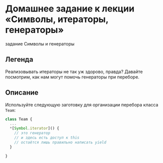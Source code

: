 # Домашнее задание к лекции «Символы, итераторы, генераторы»
задание Символы и генераторы

## Легенда
Реализовывать итераторы не так уж здорово, правда? Давайте посмотрим, как нам могут помочь генераторы при переборе.

## Описание
Используйте следующую заготовку для организации перебора класса `Team`:

```javascript
class Team {
  ...
  *[Symbol.iterator]() {
    // это генератор
    // и здесь есть доступ к this
    // остаётся лишь правильно написать yield
  }

}
```